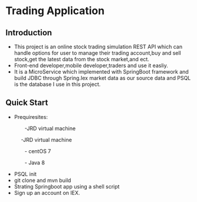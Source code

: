# Trading Application
## Introduction
- This project is an online stock trading simulation REST API which can handle options for user to manage their trading account,buy and sell stock,get the latest data from the stock market,and ect.
- Front-end developer,mobile developer,traders and use it easliy.
- It is a MicroService which implemented with SpringBoot framework and build JDBC through Spring.Iex market data as our source data and PSQL is the database I use in this project.

## Quick Start
- Prequiresites:
  <p style="text-indent:2em">-JRD virtual machine</p>
  &#8195; -JRD virtual machine
  <p style="text-indent:2em">- centOS 7</p>
  <p style="text-indent:2em">- Java 8</p>
- PSQL init
- git clone and mvn build
- Strating Springboot app using a shell script
- Sign up an account on IEX.

